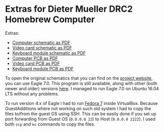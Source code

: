# Extras for Dieter Mueller DRC2 Homebrew Computer

Extras:
* [Computer schematic as PDF](docs/comp-schematic.pdf)
* [Video card schematic as PDF](docs/video-schematic.pdf)
* [Keyboard module schematic as PDF](docs/keyboard-schematic.pdf)
* [Computer PCB as PDF](docs/comp-board.pdf)
* [Video card PCB as PDF](docs/video-board.pdf)
* [Keyboard module PCB as PDF](docs/keyboard-board.pdf)

To open the original schematics that you can find on
the [project website](http://www.6502.org/users/dieter/drc2/drc2.htm),
you can use Eagle 7.0. This program is still available,
along with other (both newer and older) versions [here](ftp://ftp.cadsoft.de/eagle/program/).
I managed to run Eagle 7.0 on Ubuntu 16.04 LTS without any problems.

To run version 4.x of Eagle I had to run [Fedora 7](https://archives.fedoraproject.org/pub/archive/fedora/linux/releases/)
inside VirtualBox. Because GuestAdditions where not working on such old system I had to copy the files to/from the
guest OS using SSH. This can be easily done if you set up port forwarding from Guest OS (`0.0.0.0 22`) to Host (`0.0.0.0 2222`).
I used both `scp` and `mc` commands to copy the files.



